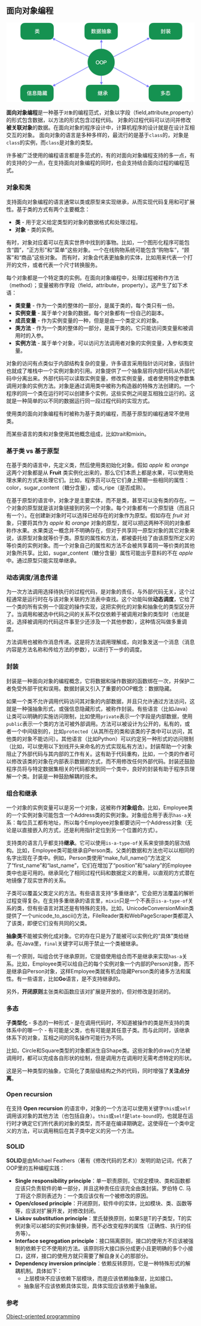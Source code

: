 ## 面向对象编程

![oop](../../imgs/oop.png)

**面向对象编程**是一种基于`对象`的编程范式，对象以字段（field,attribute,property）的形式包含数据，以方法的形式包含过程代码。
对象的过程代码可以访问并修改**被关联对象**的数据。在面向对象的程序设计中，计算机程序的设计就是在设计互相交互的对象。
面向对象的语言是多种多样的，最流行的是基于`class`的，对象是`class`的实例，而`class`是对象的类型。

许多被广泛使用的编程语言都是多范式的，有的对面向对象编程支持的多一点，有的支持的少一点，在支持面向对象编程的同时，也会支持结合面向过程的编程范式。

### 对象和类

支持面向对象编程的语言通常以类或原型来实现继承，从而实现代码复用和可扩展性。基于类的方式有两个主要概念：

* **类** - 用于定义给定类型的对象的数据格式和处理过程。
* **对象** - 类的实例。

有时，对象对应着可以在真实世界中找到的事物。比如，一个图形化程序可能包含“圆”，“正方形”和“菜单”这些对象。一个在线购物系统可能包含“购物车”，“顾客”和“商品”这些对象。
而有时，对象会代表更抽象的实体，比如用来代表一个打开的文件，或者代表一个尺寸转换服务。

每个对象都是一个特定类的实例。在面向对象编程中，处理过程被称作方法（method）；变量被称作字段（field，attribute，property）。这产生了如下术语：

* **类变量** - 作为一个类的整体的一部分，是属于类的，每个类只有一份。
* **实例变量** - 属于单个对象的数据，每个对象都有一份自己的副本。
* **成员变量** - 作为实例变量的一种，但是是由一个类定义的对象。
* **类方法** - 作为一个类的整体的一部分，是属于类的。它只能访问类变量和被调用时的入参。
* **实例方法** - 属于单个对象，可以访问方法调用者对象的实例变量，入参和类变量。

对象的访问有点类似于内部结构复杂的变量，许多语言采用指针访问对象，该指针也就成了堆栈中一个实例对象的引用。对象提供了一个抽象层将内部代码从外部代码中分离出来。外部代码可以读取实例变量，修改实例变量，或者使用特定参数集调用对象的实例方法。对象是通过调用类中被称为构造器的特殊方法创建的。一个程序的同一个类在运行时可以创建多个实例，这些实例之间是互相独立运行的。这就是一种简单的以不同的数据运行同一段过程代码的实现方式。

使用类的面向对象编程有时被称为基于类的编程，而基于原型的编程通常不使用类。

而某些语言的类和对象使用其他概念组成，比如trait和mixin。

### 基于类 vs 基于原型

在基于类的语言中，先定义类，然后使用类初始化对象。假如 *apple* 和 *orange* 这两个对象都是从 **Fruit** 类实例化出来的，那么它们本质上都是水果，可以使用处理水果的方式来处理它们。比如，程序员可以在它们身上预期一些相同的属性：color，sugar_content（糖分含量），或is_ripe（是否成熟）。

在基于原型的语言中，对象才是主要实体，而不是类，甚至可以没有类的存在。一个对象的原型就是该对象链接到的另一个对象。每个对象都有一个原型链（而且只有一个）。在创建新对象时可以选择已经存在的对象作为原型。假如存在 *fruit* 对象，只要将其作为 *apple* 和 *orange* 对象的原型，就可以把这两种不同的对象都称作水果。水果类这一概念并不明确存在，但对于共享同一原型对象的其它对象来说，该原型对象就等价于类。原型的属性和方法，都被委托给了由该原型所定义的等价类的实例对象。而一个对象自己的属性和方法不会被共享着同一等价类的其他对象所共享。比如，sugar_content（糖分含量）属性可能出乎意料的不在 *apple* 中。通过原型只能实现单继承。

### 动态调度/消息传递

为一次方法调用选择待执行的过程代码，是对象的责任，与外部代码无关，这个过程通常是运行时在与该对象关联的方法表中查找。这个功能叫做**动态调度**，它给了一个类的所有实例一个固定的操作实现，这把实例化的对象和抽象化的类型区分开了。当调用和被选中代码之间的关系不仅仅依赖于被调用对象的类型时（也就是说，选择被调用的代码这件事至少还涉及一个其他参数），这种情况叫做多重调度。

方法调用也被称作消息传递。这是将方法调用理解成，向对象发送一个消息（消息内容是方法名称和传给方法的参数），以进行下一步的调度。

### 封装

封装是一种面向对象的编程概念，它将数据和操作数据的函数绑在一次，并保护二者免受外部干扰和误用。数据封装又引入了重要的OOP概念：数据隐藏。

如果一个类不允许调用代码访问其对象的内部数据，并且只允许通过方法访问，这就是一种强抽象形式，或强信息隐藏形式，被称作封装。有些语言（比如Java）让类可以明确的实施访问限制，比如使用`private`表示一个字段是内部数据，使用`public`表示一个类的方法可被外部调用。方法可以被设计为公开的，私有的，或者一个中间级别的，比如`protected`（从其所在的类和该类的子类中可以访问，其他类的对象不能访问）。其他语言（比如Python）可以约定另一种形式的访问限制（比如，可以使用以下划线开头来命名的方式实现私有方法）。封装帮助一个对象阻止了外部代码与其内部的工作有关。这有助于代码重构，比如，一个类的作者可以修改该类的对象在内部表示数据的方式，而不用修改任何外部代码。封装还鼓励程序员将与特定数据集相关的代码都放到同一个类中，良好的封装有助于程序员理解一个类。封装是一种鼓励解耦的技术。

### 组合和继承

一个对象的实例变量可以是另一个对象，这被称作**对象组合**。比如，Employee类的一个实例对象可能包含一个Address类的实例对象。对象组合用于表示`has-a`关系：每位员工都有地址，所以每个Employee对象都要访问一个Address对象（无论是以直接嵌入的方式，还是利用指针定位到另一个位置的方式）。

支持类的语言几乎都支持**继承**。它可以使用`is-a-type-of`关系来安排类的层次结构。比如，Employee类可能继承自Person类。父类的数据和方法也可以以相同的名字出现在子类中。例如，Person类使用“make_full_name()”方法定义了“first_name”和“last_name”，它们在增加了“position”和“salary”的Employee类中也是可用的。继承简化了相同过程代码和数据定义的重用，以直观的方式潜在地镜像了现实世界的关系。

子类可以覆盖父类定义的方法。有些语言支持“多重继承”，它会把方法覆盖的解析过程变得复杂。在支持多重继承的语言里，`mixin`只是一个不表示`is-a-type-of`关系的类，但有些语言对其还是有特殊的支持。比如，UnicodeConversionMixin类提供了一个unicode_to_ascii()方法，FileReader类和WebPageScraper类都混入了该类，即便它们没有共同的父类。

**抽象类**不能被实例化成对象。它的存在只是为了能被可以实例化的“具体”类给继承。在Java里，`final`关键字可以用于禁止一个类被继承。

有一个原则，叫组合优于继承原则，它提倡使用组合而不是继承来实现`has-a`关系。比如，Employee类可以给自己的每个实例对象一个内部的Person对象，而不是继承自Person对象，这样Employee类就有机会隐藏Person类的诸多方法和属性。有一些语言，比如**Go**语言，是不支持继承的。

另外，**开闭原则**主张类和函数应该对扩展是开放的，但对修改是封闭的。

### 多态

**子类型化** - 多态的一种形式 - 是在调用代码时，不知道被操作的类是所支持的类体系中的哪一个 - 有可能是父类，也有可能是其任意子类。而与此同时，该继承体系下的对象，互相之间的同名操作可能行为不同。

比如，Circle和Square类型的对象都派生自Shape类。这些对象的draw()方法被调用时，都可以完成各自形状的绘制，但是调用方在调用时无需考虑特定的形状。

这是另一种类型的抽象，它简化了类层级结构之外的代码，同时增强了**关注点分离**。

### Open recursion

在支持 **Open recursion** 的语言中，对象的一个方法可以使用关键字`this`或`self`调用该对象的其他方法（也包括自身）。`this`或`self`是`late-bound`的，也就是在运行时才确定它们所代表的对象的类型，而不是在编译期确定。这使得在一个类中定义的方法，可以调用稍后在其子类中定义的另一个方法。

### SOLID

**SOLID**是由Michael Feathers（著有《修改代码的艺术》）发明的助记词，代表了OOP里的五种编程实践：

* **Single responsibility principle**：单一职责原则，它规定模块、类和函数都应该只负责软件的单一部分，并且这种责任应该完全由类封装。罗伯特 C. 马丁将这个原则表述为：一个类应该仅有一个被修改的原因。
* **Open/closed principle**：开闭原则，软件中的实体，比如模块、类、函数等等，应该对扩展开发，对修改封闭。
* **Liskov substitution principle**：里氏替换原则，如果S是T的子类型，T的实例对象可以被S的实例对象替换，而不必改变程序的属性（正确性、执行的任务等）。
* **Interface segregation principle**：接口隔离原则，接口的使用方不应该被强制的依赖于它不使用的方法。该原则将大接口拆分成更小且更明确的多个小接口，这样，接口的使用方就只需要了解自身关心的那部分。
* **Dependency inversion principle**：依赖反转原则，它是一种特殊形式的解耦机制。具体如下：
    * 上层模块不应该依赖下层模块，而是应该依赖抽象层，比如接口。
    * 抽象层不应该依赖具体实现，具体实现应该依赖于抽象层。

### 参考

[Object-oriented programming](https://en.wikipedia.org/wiki/Object-oriented_programming)